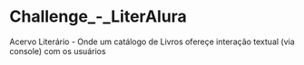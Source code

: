 # Challenge_-_LiterAlura
Acervo Literário - Onde um catálogo de Livros ofereçe interação textual (via console) com os usuários
